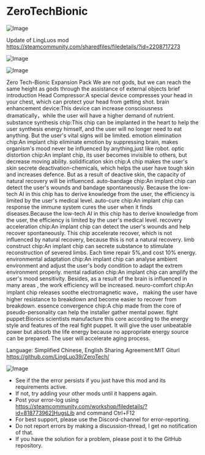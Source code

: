 # ZeroTechBionic

![Image](https://i.imgur.com/buuPQel.png)

Update of LingLuos mod
https://steamcommunity.com/sharedfiles/filedetails/?id=2208717273

![Image](https://i.imgur.com/pufA0kM.png)

	
![Image](https://i.imgur.com/Z4GOv8H.png)

Zero Tech-Bionic Expansion Pack
We are not gods, but we can reach the same height as gods through the assistance of external objects
brief introduction
	Head Compressor:A special device compresses your head in your chest, which can protect your head from getting shot.
	brain enhancement device:This device can increase  consciousness dramatically，while the user will have a higher demand of nutrient.
	substance synthesis chip:This chip can be implanted in the heart to help the user synthesis energy himself, and the user will no longer need to eat anything. But the user's vital signs will be limited.
	emotion elimination chip:An implant chip eliminate emotion by suppressing brain, makes organism's mood never be influenced by anything,just like robot.
	optic distortion chip:An implant chip, its user becomes invisible to others, but decrease moving ability.
	solidification skin chip:A chip makes the user's skin secrete deactivation-chemicals, which helps the user have tough skin and increases defence. But as a result of deactive skin, the capacity of natural recovery will be influenced.
	auto-bandage chip:An implant chip can detect the user's wounds and bandage spontaneously. Because the low-tech AI in this chip has to derive knowledge from the user, the efficiency is limited by the user's medical level.
	auto-cure chip:An implant chip can response the immune system cures the user when it finds diseases.Because the low-tech AI in this chip has to derive knowledge from the user, the efficiency is limited by the user's medical level.
	recovery acceleration chip:An implant chip can detect the user's wounds and help recover spontaneously. This chip accelerate recover, which is not influenced by natural recovery, because this is not a natural recovery.
	limb construct chip:An implant chip can secrete substance to stimulate reconstruction of severed limbs. Each time repair 5%,and cost 10% energy.
	environmental adaptation chip:An implant chip can analyse ambient environment and adjust the user's body condition to adapt the extrem environment properly.
	mental radiation chip:An implant chip can amplify the user's mood sensitivity. Besides, as a result of the brain is influenced in many areas , the work efficiency will be increased.
	neuro-comfort chip:An implant chip releases soothe electromagnetic wave， making the user have higher resistance to breakdown and become easier to recover from breakdown.
	essence convergence chip:A chip made from the core of pseudo-personality can help the installer gather mental power.
	flght puppet:Bionics scientists manufacture this core according to the energy style and features of the real fight puppet. It will give the user unbeatable power but absorb the life energy because no appropriate energy source can be prepared. The user will accelerate aging process.
	

Language: Simplified Chinese, English
Sharing Agreement:MIT
Giturl https://github.com/LingLuo39/ZeroTech/

![Image](https://i.imgur.com/PwoNOj4.png)



-  See if the the error persists if you just have this mod and its requirements active.
-  If not, try adding your other mods until it happens again.
-  Post your error-log using https://steamcommunity.com/workshop/filedetails/?id=818773962]HugsLib and command Ctrl+F12
-  For best support, please use the Discord-channel for error-reporting.
-  Do not report errors by making a discussion-thread, I get no notification of that.
-  If you have the solution for a problem, please post it to the GitHub repository.



